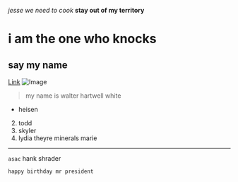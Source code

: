 *jesse we need to cook*
**stay out of my territory**
# i am the one who knocks
## say my name
[Link](https://www.youtube.com/watch?v=Xs6_vecSv2Y&ab_channel=NickyKelly)
![Image](https://upload.wikimedia.org/wikipedia/en/0/03/Walter_White_S5B.png)
> my name is walter hartwell white
* heisen

2. todd
3. skyler
4. lydia
theyre minerals marie
---
`asac` hank shrader
```
happy birthday mr president
```
